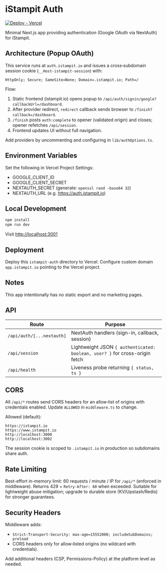 # iStampit Auth

[![Deploy - Vercel](https://img.shields.io/badge/Deploy-Vercel-black)](https://vercel.com/)

Minimal Next.js app providing authentication (Google OAuth via NextAuth) for iStampit.

## Architecture (Popup OAuth)

This service runs at `auth.istampit.io` and issues a cross‑subdomain session cookie (`__Host-istampit-session`) with:

```text
HttpOnly; Secure; SameSite=None; Domain=.istampit.io; Path=/
```

Flow:

1. Static frontend (istampit.io) opens popup to `/api/auth/signin/google?callbackUrl=/dashboard`.
2. After provider redirect, `redirect` callback sends browser to `/finish?callback=/dashboard`.
3. `/finish` posts `auth:complete` to opener (validated origin) and closes; opener refetches `/api/session`.
4. Frontend updates UI without full navigation.

Add providers by uncommenting and configuring in `lib/authOptions.ts`.

## Environment Variables

Set the following in Vercel Project Settings:

- GOOGLE_CLIENT_ID
- GOOGLE_CLIENT_SECRET
- NEXTAUTH_SECRET (generate: `openssl rand -base64 32`)
- NEXTAUTH_URL (e.g. <https://auth.istampit.io>)

## Local Development

```bash
npm install
npm run dev
```

Visit <http://localhost:3001>

## Deployment

Deploy this `istampit-auth` directory to Vercel. Configure custom domain `app.istampit.io` pointing to the Vercel project.

## Notes

This app intentionally has no static export and no marketing pages.

## API

| Route | Purpose |
|-------|---------|
| `/api/auth/[...nextauth]` | NextAuth handlers (sign-in, callback, session) |
| `/api/session` | Lightweight JSON `{ authenticated: boolean, user? }` for cross-origin fetch |
| `/api/health` | Liveness probe returning `{ status, ts }` |

## CORS

All `/api/*` routes send CORS headers for an allow‑list of origins with credentials enabled. Update `ALLOWED` in `middleware.ts` to change.

Allowed (default):

```text
https://istampit.io
https://www.istampit.io
http://localhost:3000
http://localhost:3002
```

The session cookie is scoped to `.istampit.io` in production so subdomains share auth.

## Rate Limiting

Best-effort in-memory limit: 60 requests / minute / IP for `/api/*` (enforced in middleware). Returns 429 + `Retry-After: 60` when exceeded. Suitable for lightweight abuse mitigation; upgrade to durable store (KV/Upstash/Redis) for stronger guarantees.

## Security Headers

Middleware adds:

- `Strict-Transport-Security: max-age=15552000; includeSubDomains; preload`
- CORS headers only for allow‑listed origins (no wildcard with credentials).

Add additional headers (CSP, Permissions-Policy) at the platform level as needed.
